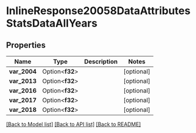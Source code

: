 # InlineResponse20058DataAttributesStatsDataAllYears

## Properties

Name | Type | Description | Notes
------------ | ------------- | ------------- | -------------
**var_2004** | Option<**f32**> |  | [optional]
**var_2013** | Option<**f32**> |  | [optional]
**var_2016** | Option<**f32**> |  | [optional]
**var_2017** | Option<**f32**> |  | [optional]
**var_2018** | Option<**f32**> |  | [optional]

[[Back to Model list]](../README.md#documentation-for-models) [[Back to API list]](../README.md#documentation-for-api-endpoints) [[Back to README]](../README.md)


